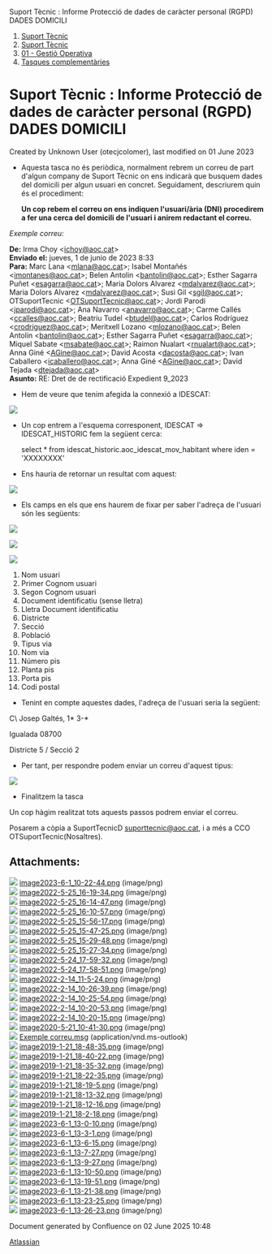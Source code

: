 Suport Tècnic : Informe Protecció de dades de caràcter personal (RGPD) DADES DOMICILI  

1.  [Suport Tècnic](index.md)
2.  [Suport Tècnic](13893782.md)
3.  [01 - Gestió Operativa](26313391.md)
4.  [Tasques complementàries](26313409.md)

Suport Tècnic : Informe Protecció de dades de caràcter personal (RGPD) DADES DOMICILI
=====================================================================================

Created by Unknown User (otecjcolomer), last modified on 01 June 2023

  

*   Aquesta tasca no és periòdica, normalment rebrem un correu de part d'algun company de Suport Tècnic on ens indicarà que busquem dades del domicili per algun usuari en concret. Seguidament, descriurem quin és el procediment:  
      
    **Un cop rebem el correu on ens indiquen l'usuari/ària (DNI) procedirem a fer una cerca del domicili de l'usuari i anirem redactant el correu.**

_Exemple correu:_ 

**De:** Irma Choy <[ichoy@aoc.cat](mailto:ichoy@aoc.cat)\>  
**Enviado el:** jueves, 1 de junio de 2023 8:33  
**Para:** Marc Lana <[mlana@aoc.cat](mailto:mlana@aoc.cat)\>; Isabel Montañés <[imontanes@aoc.cat](mailto:imontanes@aoc.cat)\>; Belen Antolin <[bantolin@aoc.cat](mailto:bantolin@aoc.cat)\>; Esther Sagarra Puñet <[esagarra@aoc.cat](mailto:esagarra@aoc.cat)\>; Maria Dolors Alvarez <[mdalvarez@aoc.cat](mailto:mdalvarez@aoc.cat)\>; Maria Dolors Alvarez <[mdalvarez@aoc.cat](mailto:mdalvarez@aoc.cat)\>; Susi Gil <[sgil@aoc.cat](mailto:sgil@aoc.cat)\>; OTSuportTecnic <[OTSuportTecnic@aoc.cat](mailto:OTSuportTecnic@aoc.cat)\>; Jordi Parodi <[jparodi@aoc.cat](mailto:jparodi@aoc.cat)\>; Ana Navarro <[anavarro@aoc.cat](mailto:anavarro@aoc.cat)\>; Carme Callés <[ccalles@aoc.cat](mailto:ccalles@aoc.cat)\>; Beatriu Tudel <[btudel@aoc.cat](mailto:btudel@aoc.cat)\>; Carlos Rodríguez <[crodriguez@aoc.cat](mailto:crodriguez@aoc.cat)\>; Meritxell Lozano <[mlozano@aoc.cat](mailto:mlozano@aoc.cat)\>; Belen Antolin <[bantolin@aoc.cat](mailto:bantolin@aoc.cat)\>; Esther Sagarra Puñet <[esagarra@aoc.cat](mailto:esagarra@aoc.cat)\>; Miquel Sabate <[msabate@aoc.cat](mailto:msabate@aoc.cat)\>; Raimon Nualart <[rnualart@aoc.cat](mailto:rnualart@aoc.cat)\>; Anna Giné <[AGine@aoc.cat](mailto:AGine@aoc.cat)\>; David Acosta <[dacosta@aoc.cat](mailto:dacosta@aoc.cat)\>; Ivan Caballero <[icaballero@aoc.cat](mailto:icaballero@aoc.cat)\>; Anna Giné <[AGine@aoc.cat](mailto:AGine@aoc.cat)\>; David Tejada <[dtejada@aoc.cat](mailto:dtejada@aoc.cat)\>  
**Asunto:** RE: Dret de de rectificació Expedient 9\_2023

  

*   Hem de veure que tenim afegida la connexió a IDESCAT:

  

![](attachments/93356248/93356274.png)

  

*   Un cop entrem a l'esquema corresponent, IDESCAT => IDESCAT\_HISTORIC fem la següent cerca:
    
    select \* from idescat\_historic.aoc\_idescat\_mov\_habitant where iden = 'XXXXXXXX'
    
*   Ens hauria de retornar un resultat com aquest:

  

![](attachments/93356248/93356282.png)

  

*   Els camps en els que ens haurem de fixar per saber l'adreça de l'usuari són les següents:

![](attachments/93356248/93356281.png)

![](attachments/93356248/93356283.png)

![](attachments/93356248/93356280.png)

1.  Nom usuari
2.  Primer Cognom usuari
3.  Segon Cognom usuari
4.  Document identificatiu (sense lletra)
5.  Lletra Document identificatiu
6.  Districte
7.  Secció
8.  Població
9.  Tipus via
10.  Nom via
11.  Número pis
12.  Planta pis
13.  Porta pis
14.  Codi postal

  

*   Tenint en compte aquestes dades, l'adreça de l'usuari seria la següent:

C\\ Josep Galtés, 1\* 3-\*

Igualada 08700

Districte 5 / Secció 2

  

*   Per tant, per respondre podem enviar un correu d'aquest tipus:

  

![](attachments/93356248/93356284.png)

  

*   Finalitzem la tasca

Un cop hàgim realitzat tots aquests passos podrem enviar el correu.

Posarem a còpia a SuportTecnicD <suporttecnic@aoc.cat>, i a més a CCO OTSuportTecnic(Nosaltres). 

  

  

  

  

  

  

  

  

  

Attachments:
------------

![](images/icons/bullet_blue.gif) [image2023-6-1\_10-22-44.png](attachments/93356248/93356249.png) (image/png)  
![](images/icons/bullet_blue.gif) [image2022-5-25\_16-19-34.png](attachments/93356248/93356250.png) (image/png)  
![](images/icons/bullet_blue.gif) [image2022-5-25\_16-14-47.png](attachments/93356248/93356251.png) (image/png)  
![](images/icons/bullet_blue.gif) [image2022-5-25\_16-10-57.png](attachments/93356248/93356252.png) (image/png)  
![](images/icons/bullet_blue.gif) [image2022-5-25\_15-56-17.png](attachments/93356248/93356253.png) (image/png)  
![](images/icons/bullet_blue.gif) [image2022-5-25\_15-47-25.png](attachments/93356248/93356254.png) (image/png)  
![](images/icons/bullet_blue.gif) [image2022-5-25\_15-29-48.png](attachments/93356248/93356255.png) (image/png)  
![](images/icons/bullet_blue.gif) [image2022-5-25\_15-27-34.png](attachments/93356248/93356256.png) (image/png)  
![](images/icons/bullet_blue.gif) [image2022-5-24\_17-59-32.png](attachments/93356248/93356257.png) (image/png)  
![](images/icons/bullet_blue.gif) [image2022-5-24\_17-58-51.png](attachments/93356248/93356258.png) (image/png)  
![](images/icons/bullet_blue.gif) [image2022-2-14\_11-5-24.png](attachments/93356248/93356259.png) (image/png)  
![](images/icons/bullet_blue.gif) [image2022-2-14\_10-26-39.png](attachments/93356248/93356260.png) (image/png)  
![](images/icons/bullet_blue.gif) [image2022-2-14\_10-25-54.png](attachments/93356248/93356261.png) (image/png)  
![](images/icons/bullet_blue.gif) [image2022-2-14\_10-20-53.png](attachments/93356248/93356262.png) (image/png)  
![](images/icons/bullet_blue.gif) [image2022-2-14\_10-20-15.png](attachments/93356248/93356263.png) (image/png)  
![](images/icons/bullet_blue.gif) [image2020-5-21\_10-41-30.png](attachments/93356248/93356264.png) (image/png)  
![](images/icons/bullet_blue.gif) [Exemple correu.msg](attachments/93356248/93356265.msg) (application/vnd.ms-outlook)  
![](images/icons/bullet_blue.gif) [image2019-1-21\_18-48-35.png](attachments/93356248/93356266.png) (image/png)  
![](images/icons/bullet_blue.gif) [image2019-1-21\_18-40-22.png](attachments/93356248/93356267.png) (image/png)  
![](images/icons/bullet_blue.gif) [image2019-1-21\_18-35-32.png](attachments/93356248/93356268.png) (image/png)  
![](images/icons/bullet_blue.gif) [image2019-1-21\_18-22-35.png](attachments/93356248/93356269.png) (image/png)  
![](images/icons/bullet_blue.gif) [image2019-1-21\_18-19-5.png](attachments/93356248/93356270.png) (image/png)  
![](images/icons/bullet_blue.gif) [image2019-1-21\_18-13-32.png](attachments/93356248/93356271.png) (image/png)  
![](images/icons/bullet_blue.gif) [image2019-1-21\_18-12-16.png](attachments/93356248/93356272.png) (image/png)  
![](images/icons/bullet_blue.gif) [image2019-1-21\_18-2-18.png](attachments/93356248/93356273.png) (image/png)  
![](images/icons/bullet_blue.gif) [image2023-6-1\_13-0-10.png](attachments/93356248/93356274.png) (image/png)  
![](images/icons/bullet_blue.gif) [image2023-6-1\_13-3-1.png](attachments/93356248/93356276.png) (image/png)  
![](images/icons/bullet_blue.gif) [image2023-6-1\_13-6-15.png](attachments/93356248/93356277.png) (image/png)  
![](images/icons/bullet_blue.gif) [image2023-6-1\_13-7-27.png](attachments/93356248/93356278.png) (image/png)  
![](images/icons/bullet_blue.gif) [image2023-6-1\_13-9-27.png](attachments/93356248/93356279.png) (image/png)  
![](images/icons/bullet_blue.gif) [image2023-6-1\_13-10-50.png](attachments/93356248/93356280.png) (image/png)  
![](images/icons/bullet_blue.gif) [image2023-6-1\_13-19-51.png](attachments/93356248/93356281.png) (image/png)  
![](images/icons/bullet_blue.gif) [image2023-6-1\_13-21-38.png](attachments/93356248/93356282.png) (image/png)  
![](images/icons/bullet_blue.gif) [image2023-6-1\_13-23-25.png](attachments/93356248/93356283.png) (image/png)  
![](images/icons/bullet_blue.gif) [image2023-6-1\_13-26-23.png](attachments/93356248/93356284.png) (image/png)  

Document generated by Confluence on 02 June 2025 10:48

[Atlassian](http://www.atlassian.com/)